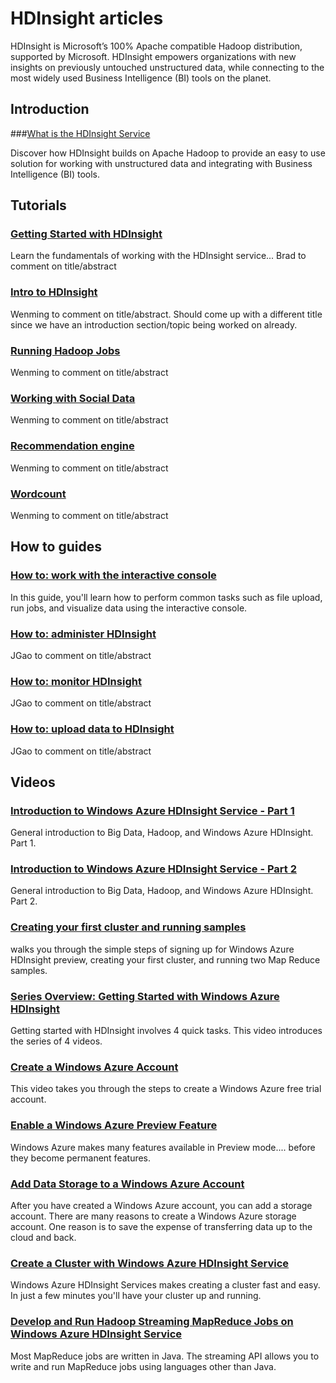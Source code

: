 <properties linkid="hdinsight-landing" urlDisplayName="HDInsight Service" pageTitle="HDInsight Service" metaKeywords="SQL databases Windows Auzure, SQL databases Azure, SQL Azure, SQL Server Azure" metaDescription="Find topics about using SQL Databases in Windows Azure." metaCanonical="" disqusComments="0" umbracoNaviHide="0" />


# HDInsight articles

HDInsight is Microsoft’s 100% Apache compatible Hadoop distribution, supported by Microsoft. HDInsight empowers organizations with new insights on previously untouched unstructured data, while connecting to the most widely used Business Intelligence (BI) tools on the planet.

## Introduction

###[What is the HDInsight Service](./introduction-hdinsight/)

Discover how HDInsight builds on Apache Hadoop to provide an easy to use solution for working with unstructured data and integrating with Business Intelligence (BI) tools.

## Tutorials
### [Getting Started with HDInsight](./getting-started-hdinsight/)
Learn the fundamentals of working with the HDInsight service...
Brad to comment on title/abstract

### [Intro to HDInsight]()
Wenming to comment on title/abstract. Should come up with a different title since we have an introduction section/topic being worked on already.

### [Running Hadoop Jobs](./running-jobs-hdinsight/)
Wenming to comment on title/abstract

### [Working with Social Data](./social-data-hdinsight/)
Wenming to comment on title/abstract

### [Recommendation engine](./recommendation-engine-hdinsight/)
Wenming to comment on title/abstract

### [Wordcount](./wordcount-hdinsight/)
Wenming to comment on title/abstract

## How to guides
### [How to: work with the interactive console](./howto-console-hdinsight/)
In this guide, you'll learn how to perform common tasks such as file upload, run jobs, and visualize data using the interactive console.

### [How to: administer HDInsight](./howto-admin-hdinsight/)
JGao to comment on title/abstract

### [How to: monitor HDInsight](./howto-monitor-hdinsight/)
JGao to comment on title/abstract

### [How to: upload data to HDInsight](./howto-upload-hdinsight)
JGao to comment on title/abstract

## Videos
### [Introduction to Windows Azure HDInsight Service - Part 1](http://channel9.msdn.com/Series/Getting-started-with-Windows-Azure-HDInsight-Service/Introduction-To-Windows-Azure-HDInsight-Service)
General introduction to  Big Data, Hadoop, and Windows Azure HDInsight.  Part 1. 

### [Introduction to Windows Azure HDInsight Service - Part 2](http://channel9.msdn.com/Series/Getting-started-with-Windows-Azure-HDInsight-Service/Introduction-to-Windows-Azure-HDInsight-Service-continued)
General introduction to  Big Data, Hadoop, and Windows Azure HDInsight.  Part 2. 

### [Creating your first cluster and running samples](http://channel9.msdn.com/Series/Getting-started-with-Windows-Azure-HDInsight-Service/Creating-your-first-HDInsight-cluster-and-run-samples)
walks you through the simple steps of signing up for Windows Azure HDInsight preview, creating your first cluster, and running two Map Reduce samples.

### [Series Overview: Getting Started with Windows Azure HDInsight](http://channel9.msdn.com/Series/Getting-started-with-Windows-Azure-HDInsight-Service/Getting-Started-with-Windows-Azure-Service-Series-Overview)
Getting started with HDInsight involves 4 quick tasks. This video introduces the series of 4 videos.

### [Create a Windows Azure Account](http://channel9.msdn.com/Series/Getting-started-with-Windows-Azure-HDInsight-Service/Create-a-Windows-Azure-Account)
This video takes you through the steps to create a Windows Azure free trial account.  


### [Enable a Windows Azure Preview Feature](http://channel9.msdn.com/Series/Getting-started-with-Windows-Azure-HDInsight-Service/Enable-a-Windows-Azure-Preview-Feature-video)
Windows Azure makes many features available in Preview mode.... before they become permanent features.
 

### [Add Data Storage to a Windows Azure Account](http://channel9.msdn.com/Series/Getting-started-with-Windows-Azure-HDInsight-Service/Add-data-storage-to-a-Windows-Azure-account-video)
After you have created a Windows Azure account, you can add a storage account. There are many reasons to create a Windows Azure storage account.  One reason is to save the expense of transferring data up to the cloud and back.

### [Create a Cluster with Windows Azure HDInsight Service](http://channel9.msdn.com/Series/Getting-started-with-Windows-Azure-HDInsight-Service/Create-a-cluster-with-Windows-Azure-HDInsight-Service-video)
Windows Azure HDInsight Services makes creating a cluster fast and easy.  In just a few minutes you'll have your cluster up and running.

### [Develop and Run Hadoop Streaming MapReduce Jobs on Windows Azure HDInsight Service](http://channel9.msdn.com/Series/Getting-started-with-Windows-Azure-HDInsight-Service/Develop-and-Run-Hadoop-Streaming-MapReduce-jobs-on-Windows-Azure-HDInsight-Service)
Most MapReduce jobs are written in Java.  The streaming API allows you to write and run MapReduce jobs using languages other than Java.


